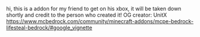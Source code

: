hi, this is a addon for my friend to get on his xbox, it will be taken down shortly and credit to the person who created it!
OG creator: UnitX
https://www.mcbedrock.com/community/minecraft-addons/mcpe-bedrock-lifesteal-bedrock/#google_vignette
